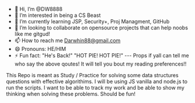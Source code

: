 - 👋 Hi, I’m @DW8888
- 👀 I’m interested in being a CS Beast  
- 🌱 I’m currently learning JSP, Security+, Proj Managment, GitHub
- 💞️ I’m looking to collaborate on opensource projects that can help noobs like me gitgud!
- 📫 How to reach me Darwhin88@gmail.com
- 😄 Pronouns: HE/HIM
- ⚡ Fun fact: "He's Back!" "HOT PIE!  HOT PIE!"
--- Props if yall can tell me who say the above qoutes! It will tell you bout my reading preferences!!
<!---
DW8888/DW8888 is a ✨ special ✨ repository because its `README.md` (this file) appears on your GitHub profile.
You can click the Preview link to take a look at your changes.
--->


This   Repo is meant as  Study / Practice  for solving some data structures questions with effective algorithims.
I will be using JS vanilla and node.js to run the scripts. I want to be able to track my work and be able to show 
my thinking when solving these problems.
Should be fun!

